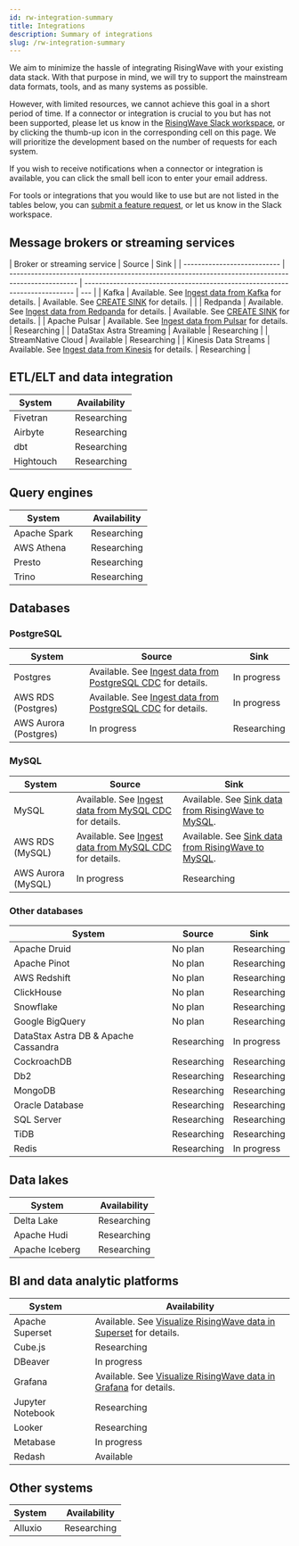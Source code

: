 ```yaml
---
id: rw-integration-summary
title: Integrations
description: Summary of integrations
slug: /rw-integration-summary
---
```


<head>
  <link rel="canonical" href="https://docs.risingwave.com/docs/current/rw-integration-summary/" />
</head>

We aim to minimize the hassle of integrating RisingWave with your existing data stack. With that purpose in mind, we will try to support the mainstream data formats, tools, and as many systems as possible.

However, with limited resources, we cannot achieve this goal in a short period of time. If a connector or integration is crucial to you but has not been supported, please let us know in the [RisingWave Slack workspace](https://www.risingwave.com/slack), or by clicking the thumb-up icon in the corresponding cell on this page. We will prioritize the development based on the number of requests for each system.

If you wish to receive notifications when a connector or integration is available, you can click the small bell icon to enter your email address.

For tools or integrations that you would like to use but are not listed in the tables below, you can [submit a feature request](https://github.com/risingwavelabs/risingwave/issues/new?assignees=&labels=type%2Ffeature&template=feature_request.yml), or let us know in the Slack workspace.

## Message brokers or streaming services

| Broker or streaming service | Source                                                                                            | Sink                                                                        |
| --------------------------- | ------------------------------------------------------------------------------------------------- | --------------------------------------------------------------------------- | --- |
| Kafka                       | Available. See [Ingest data from Kafka](/create-source/create-source-kafka.md) for details.       | Available. See [CREATE SINK](/sql/commands/sql-create-sink.md) for details. |     |
| Redpanda                    | Available. See [Ingest data from Redpanda](/create-source/create-source-redpanda.md) for details. | Available. See [CREATE SINK](/sql/commands/sql-create-sink.md) for details. |
| Apache Pulsar               | Available. See [Ingest data from Pulsar](/create-source/create-source-pulsar.md) for details.     | Researching <Capsule note="pulsar_sink" />                                  |
| DataStax Astra Streaming    | Available                                                                                         | Researching <Capsule note="astra_streaming_sink" />                         |
| StreamNative Cloud          | Available                                                                                         | Researching <Capsule note="streamnative_cloud_sink" />                      |
| Kinesis Data Streams        | Available. See [Ingest data from Kinesis](/create-source/create-source-kinesis.md) for details.   | Researching <Capsule note="kinesis_sink" />                                 |

## ETL/ELT and data integration

| System    |     | Availability                             |
| --------- | --- | ---------------------------------------- |
| Fivetran  |     | Researching <Capsule note="fivetran" />  |
| Airbyte   |     | Researching <Capsule note="airbyte" />   |
| dbt       |     | Researching <Capsule note="dbt" />       |
| Hightouch |     | Researching <Capsule note="hightouch" /> |

## Query engines

| System       |     | Availability                          |
| ------------ | --- | ------------------------------------- |
| Apache Spark |     | Researching <Capsule note="spark" />  |
| AWS Athena   |     | Researching <Capsule note="athena" /> |
| Presto       |     | Researching <Capsule note="presto" /> |
| Trino        |     | Researching <Capsule note="trino" />  |

## Databases

### PostgreSQL

| System                | Source                                                                                             | Sink                                          |
| --------------------- | -------------------------------------------------------------------------------------------------- | --------------------------------------------- |
| Postgres              | Available. See [Ingest data from PostgreSQL CDC](/guides/ingest-from-postgres-cdc.md) for details. | In progress <Capsule note="pg_sink" />        |
| AWS RDS (Postgres)    | Available. See [Ingest data from PostgreSQL CDC](/guides/ingest-from-postgres-cdc.md) for details. | In progress <Capsule note="aurora_pg_sink" /> |
| AWS Aurora (Postgres) | In progress <Capsule note="aurora_pg_source" />                                                    | Researching <Capsule note="aurora_pg_sink" /> |

### MySQL

| System             | Source                                                                                     | Sink                                                                            |
| ------------------ | ------------------------------------------------------------------------------------------ | ------------------------------------------------------------------------------- |
| MySQL              | Available. See [Ingest data from MySQL CDC](/guides/ingest-from-mysql-cdc.md) for details. | Available. See [Sink data from RisingWave to MySQL](./guides/sink-to-mysql.md). |
| AWS RDS (MySQL)    | Available. See [Ingest data from MySQL CDC](/guides/ingest-from-mysql-cdc.md) for details. | Available. See [Sink data from RisingWave to MySQL](./guides/sink-to-mysql.md). |
| AWS Aurora (MySQL) | In progress <Capsule note="aurora_mysql_source" />                                         | Researching <Capsule note="aurora_mysql_sink" />                                |

### Other databases

| System                               | Source                                            | Sink                                            |
| ------------------------------------ | ------------------------------------------------- | ----------------------------------------------- |
| Apache Druid                         | No plan                                           | Researching <Capsule note="druid_sink" />       |
| Apache Pinot                         | No plan                                           | Researching <Capsule note="pinot_sink" />       |
| AWS Redshift                         | No plan                                           | Researching <Capsule note="redshift_sink" />    |
| ClickHouse                           | No plan                                           | Researching <Capsule note="clickhouse_sink" />  |
| Snowflake                            | No plan                                           | Researching <Capsule note="snowflake_sink" />   |
| Google BigQuery                      | No plan                                           | Researching <Capsule note="bigquery_sink" />    |
| DataStax Astra DB & Apache Cassandra | Researching <Capsule note="cassandra_source" />   | In progress <Capsule note="cassandra_sink" />   |
| CockroachDB                          | Researching <Capsule note="cockroachdb_source" /> | Researching <Capsule note="cockroachdb_sink" /> |
| Db2                                  | Researching <Capsule note="db2_source" />         | Researching <Capsule note="db2_sink" />         |
| MongoDB                              | Researching <Capsule note="mongodb_source" />     | Researching <Capsule note="mongodb_sink" />     |
| Oracle Database                      | Researching <Capsule note="oracle_source" />      | Researching <Capsule note="oracle_sink" />      |
| SQL Server                           | Researching <Capsule note="sql_server_source" />  | Researching <Capsule note="sql_server_sink" />  |
| TiDB                                 | Researching <Capsule note="tidb_source" />        | Researching <Capsule note="tidb_sink" />        |
| Redis                                | Researching <Capsule note="redis_source" />       | In progress <Capsule note="redis_sink" />       |

## Data lakes

| System         |     | Availability                             |
| -------------- | --- | ---------------------------------------- |
| Delta Lake     |     | Researching <Capsule note="deltalake" /> |
| Apache Hudi    |     | Researching <Capsule note="hudi" />      |
| Apache Iceberg |     | Researching <Capsule note="iceberg" />   |

## BI and data analytic platforms

| System           |     | Availability                                                                                         |
| ---------------- | --- | ---------------------------------------------------------------------------------------------------- |
| Apache Superset  |     | Available. See [Visualize RisingWave data in Superset](/guides/superset-integration.md) for details. |
| Cube.js          |     | Researching <Capsule note="cubejs" />                                                                |
| DBeaver          |     | In progress <Capsule note="dbeaver" />                                                               |
| Grafana          |     | Available. See [Visualize RisingWave data in Grafana](/guides/grafana-integration.md) for details.   |
| Jupyter Notebook |     | Researching <Capsule note="jupyter" />                                                               |
| Looker           |     | Researching <Capsule note="looker" />                                                                |
| Metabase         |     | In progress <Capsule note="metabase" />                                                              |
| Redash           |     | Available                                                                                            |

## Other systems

| System  |     | Availability                           |
| ------- | --- | -------------------------------------- |
| Alluxio |     | Researching <Capsule note="alluxio" /> |
